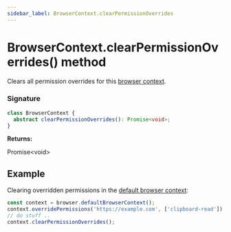 ```yaml
---
sidebar_label: BrowserContext.clearPermissionOverrides
---
```


# BrowserContext.clearPermissionOverrides() method

Clears all permission overrides for this [browser context](./puppeteer.browsercontext.md).

### Signature

```typescript
class BrowserContext {
  abstract clearPermissionOverrides(): Promise<void>;
}
```

**Returns:**

Promise&lt;void&gt;

## Example

Clearing overridden permissions in the [default browser context](./puppeteer.browser.defaultbrowsercontext.md):

```ts
const context = browser.defaultBrowserContext();
context.overridePermissions('https://example.com', ['clipboard-read']);
// do stuff ..
context.clearPermissionOverrides();
```
